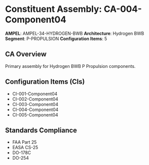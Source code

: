# Constituent Assembly: CA-004-Component04

**AMPEL**: AMPEL-34-HYDROGEN-BWB
**Architecture**: Hydrogen BWB
**Segment**: P-PROPULSION
**Configuration Items**: 5

## CA Overview
Primary assembly for Hydrogen BWB P Propulsion components.

## Configuration Items (CIs)
- CI-001-Component04
- CI-002-Component04
- CI-003-Component04
- CI-004-Component04
- CI-005-Component04

## Standards Compliance
- FAA Part 25
- EASA CS-25
- DO-178C
- DO-254

